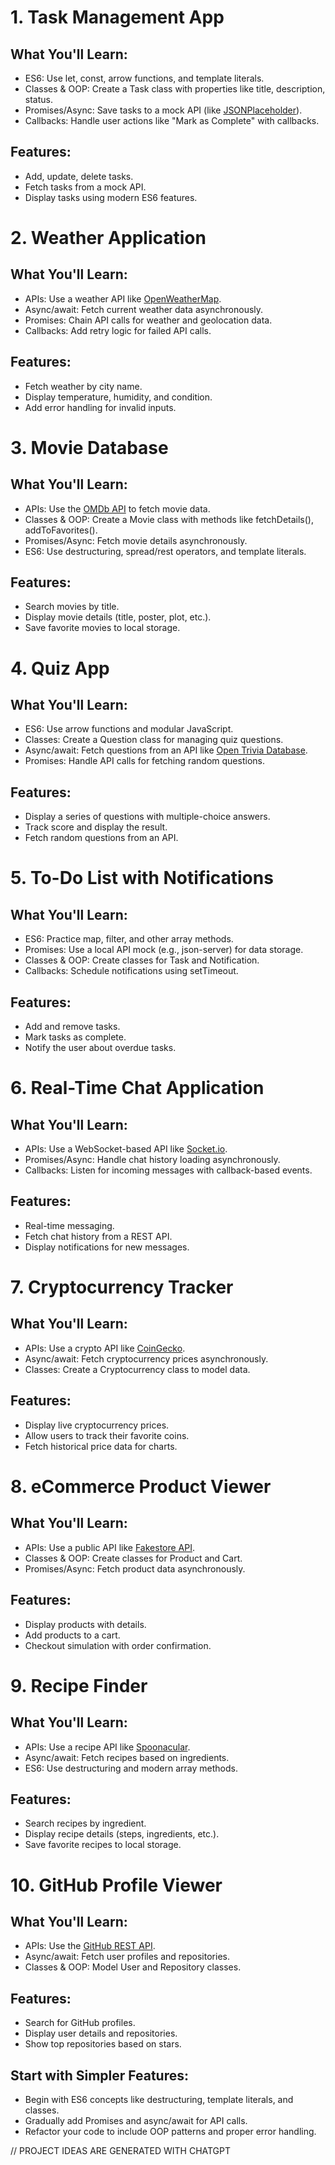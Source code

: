 # 1. Task Management App

## What You'll Learn:

* ES6: Use let, const, arrow functions, and template literals.
* Classes & OOP: Create a Task class with properties like title, description, status.
* Promises/Async: Save tasks to a mock API (like [JSONPlaceholder](https://jsonplaceholder.typicode.com/)).
* Callbacks: Handle user actions like "Mark as Complete" with callbacks.

## Features:

* Add, update, delete tasks.
* Fetch tasks from a mock API.
* Display tasks using modern ES6 features.

# 2. Weather Application

## What You'll Learn:

* APIs: Use a weather API like [OpenWeatherMap](https://openweathermap.org/).
* Async/await: Fetch current weather data asynchronously.
* Promises: Chain API calls for weather and geolocation data.
* Callbacks: Add retry logic for failed API calls.

## Features:

* Fetch weather by city name.
* Display temperature, humidity, and condition.
* Add error handling for invalid inputs.

# 3. Movie Database

## What You'll Learn:

* APIs: Use the [OMDb API](https://www.omdbapi.com/) to fetch movie data.
* Classes & OOP: Create a Movie class with methods like fetchDetails(), addToFavorites().
* Promises/Async: Fetch movie details asynchronously.
* ES6: Use destructuring, spread/rest operators, and template literals.

## Features:

* Search movies by title.
* Display movie details (title, poster, plot, etc.).
* Save favorite movies to local storage.

# 4. Quiz App

## What You'll Learn:

* ES6: Use arrow functions and modular JavaScript.
* Classes: Create a Question class for managing quiz questions.
* Async/await: Fetch questions from an API like [Open Trivia Database](https://opentdb.com/).
* Promises: Handle API calls for fetching random questions.

## Features:

* Display a series of questions with multiple-choice answers.
* Track score and display the result.
* Fetch random questions from an API.

# 5. To-Do List with Notifications

## What You'll Learn:

* ES6: Practice map, filter, and other array methods.
* Promises: Use a local API mock (e.g., json-server) for data storage.
* Classes & OOP: Create classes for Task and Notification.
* Callbacks: Schedule notifications using setTimeout.

## Features:

* Add and remove tasks.
* Mark tasks as complete.
* Notify the user about overdue tasks.

# 6. Real-Time Chat Application

## What You'll Learn:

* APIs: Use a WebSocket-based API like [Socket.io](https://socket.io/).
* Promises/Async: Handle chat history loading asynchronously.
* Callbacks: Listen for incoming messages with callback-based events.

## Features:

* Real-time messaging.
* Fetch chat history from a REST API.
* Display notifications for new messages.

# 7. Cryptocurrency Tracker

## What You'll Learn:

* APIs: Use a crypto API like [CoinGecko](https://www.coingecko.com/).
* Async/await: Fetch cryptocurrency prices asynchronously.
* Classes: Create a Cryptocurrency class to model data.

## Features:

* Display live cryptocurrency prices.
* Allow users to track their favorite coins.
* Fetch historical price data for charts.

# 8. eCommerce Product Viewer

## What You'll Learn:

* APIs: Use a public API like [Fakestore API](https://fakestoreapi.com/).
* Classes & OOP: Create classes for Product and Cart.
* Promises/Async: Fetch product data asynchronously.

## Features:

* Display products with details.
* Add products to a cart.
* Checkout simulation with order confirmation.

# 9. Recipe Finder

## What You'll Learn:

* APIs: Use a recipe API like [Spoonacular](https://spoonacular.com/food-api).
* Async/await: Fetch recipes based on ingredients.
* ES6: Use destructuring and modern array methods.

## Features:

* Search recipes by ingredient.
* Display recipe details (steps, ingredients, etc.).
* Save favorite recipes to local storage.

# 10. GitHub Profile Viewer

## What You'll Learn:

* APIs: Use the [GitHub REST API](https://docs.github.com/en/rest?apiVersion=2022-11-28).
* Async/await: Fetch user profiles and repositories.
* Classes & OOP: Model User and Repository classes.

## Features:

* Search for GitHub profiles.
* Display user details and repositories.
* Show top repositories based on stars.

## Start with Simpler Features:

* Begin with ES6 concepts like destructuring, template literals, and classes.
* Gradually add Promises and async/await for API calls.
* Refactor your code to include OOP patterns and proper error handling.

// PROJECT IDEAS ARE GENERATED WITH CHATGPT   
